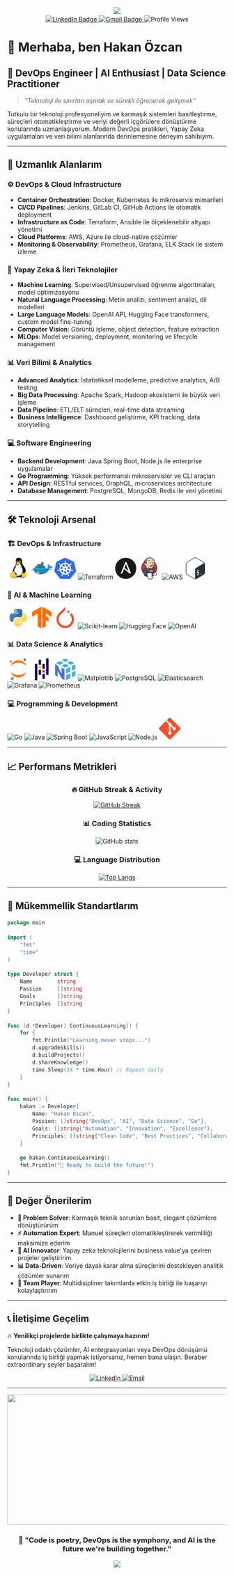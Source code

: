 <div id="header" align="center">
  <img src="https://media2.giphy.com/media/v1.Y2lkPTc5MGI3NjExN2JwNHhjdzZiMWtxdmliNXc3cWx4NWpoYjh5dm93d3VnbXBjMzB0dSZlcD12MV9pbnRlcm5hbF9naWZfYnlfaWQmY3Q9Zw/IXnygGeB6LPPi/giphy.gif" width="200"/>
  <br/>
  <div id="badges">
    <a href="https://www.linkedin.com/in/ozcanhakan/">
      <img src="https://img.shields.io/badge/LinkedIn-0077B5?style=for-the-badge&logo=linkedin&logoColor=white" alt="LinkedIn Badge"/>
    </a>
    <a href="mailto:ozcanhakn@gmail.com">
      <img src="https://img.shields.io/badge/Gmail-D14836?style=for-the-badge&logo=gmail&logoColor=white" alt="Gmail Badge"/>
    </a>
    <img src="https://komarev.com/ghpvc/?username=ozcanhakn&style=for-the-badge&color=brightgreen" alt="Profile Views"/>
  </div>
</div>

# 👋 Merhaba, ben Hakan Özcan

## 🚀 DevOps Engineer | AI Enthusiast | Data Science Practitioner

> *"Teknoloji ile sınırları aşmak ve sürekli öğrenerek gelişmek"*

Tutkulu bir teknoloji profesyoneliyim ve karmaşık sistemleri basitleştirme, süreçleri otomatikleştirme ve veriyi değerli içgörülere dönüştürme konularında uzmanlaşıyorum. Modern DevOps pratikleri, Yapay Zeka uygulamaları ve veri bilimi alanlarında derinlemesine deneyim sahibiyim.

---

## 🎯 Uzmanlık Alanlarım

### ⚙️ **DevOps & Cloud Infrastructure**
- **Container Orchestration**: Docker, Kubernetes ile mikroservis mimarileri
- **CI/CD Pipelines**: Jenkins, GitLab CI, GitHub Actions ile otomatik deployment
- **Infrastructure as Code**: Terraform, Ansible ile ölçeklenebilir altyapı yönetimi
- **Cloud Platforms**: AWS, Azure ile cloud-native çözümler
- **Monitoring & Observability**: Prometheus, Grafana, ELK Stack ile sistem izleme

### 🤖 **Yapay Zeka & İleri Teknolojiler**
- **Machine Learning**: Supervised/Unsupervised öğrenme algoritmaları, model optimizasyonu
- **Natural Language Processing**: Metin analizi, sentiment analizi, dil modelleri
- **Large Language Models**: OpenAI API, Hugging Face transformers, custom model fine-tuning
- **Computer Vision**: Görüntü işleme, object detection, feature extraction
- **MLOps**: Model versioning, deployment, monitoring ve lifecycle management

### 📊 **Veri Bilimi & Analytics**
- **Advanced Analytics**: İstatistiksel modelleme, predictive analytics, A/B testing
- **Big Data Processing**: Apache Spark, Hadoop ekosistemi ile büyük veri işleme
- **Data Pipeline**: ETL/ELT süreçleri, real-time data streaming
- **Business Intelligence**: Dashboard geliştirme, KPI tracking, data storytelling

### 💻 **Software Engineering**
- **Backend Development**: Java Spring Boot, Node.js ile enterprise uygulamalar
- **Go Programming**: Yüksek performanslı mikroservisler ve CLI araçları
- **API Design**: RESTful services, GraphQL, microservices architecture
- **Database Management**: PostgreSQL, MongoDB, Redis ile veri yönetimi

---

## 🛠️ Teknoloji Arsenal

### 🏗️ **DevOps & Infrastructure**
<div align="left">
  <img src="https://github.com/devicons/devicon/blob/master/icons/linux/linux-original.svg" title="Linux" alt="Linux" width="50" height="50"/>
  <img src="https://github.com/devicons/devicon/blob/master/icons/docker/docker-original.svg" title="Docker" alt="Docker" width="50" height="50"/>
  <img src="https://github.com/devicons/devicon/blob/master/icons/kubernetes/kubernetes-plain.svg" title="Kubernetes" alt="Kubernetes" width="50" height="50"/>
  <img src="https://cdn.jsdelivr.net/gh/devicons/devicon/icons/terraform/terraform-original.svg" title="Terraform" alt="Terraform" width="50" height="50"/>
  <img src="https://raw.githubusercontent.com/devicons/devicon/master/icons/ansible/ansible-original.svg" title="Ansible" alt="Ansible" width="50" height="50"/>
  <img src="https://raw.githubusercontent.com/devicons/devicon/master/icons/jenkins/jenkins-original.svg" title="Jenkins" alt="Jenkins" width="50" height="50"/>
  <img src="https://cdn.jsdelivr.net/gh/devicons/devicon/icons/amazonwebservices/amazonwebservices-line-wordmark.svg" title="AWS" alt="AWS" width="50" height="50"/>
  <img src="https://github.com/devicons/devicon/blob/master/icons/bash/bash-original.svg" title="Bash" alt="Bash" width="50" height="50"/>
</div>

### 🧠 **AI & Machine Learning**
<div align="left">
  <img src="https://github.com/devicons/devicon/blob/master/icons/python/python-original.svg" title="Python" alt="Python" width="50" height="50"/>
  <img src="https://github.com/devicons/devicon/blob/master/icons/tensorflow/tensorflow-original.svg" title="TensorFlow" alt="TensorFlow" width="50" height="50"/>
  <img src="https://github.com/devicons/devicon/blob/master/icons/pytorch/pytorch-original.svg" title="PyTorch" alt="PyTorch" width="50" height="50"/>
  <img src="https://scikit-learn.org/stable/_static/scikit-learn-logo-small.png" title="Scikit-learn" alt="Scikit-learn" width="50" height="50"/>
  <img src="https://avatars.githubusercontent.com/u/25720743?s=200&v=4" title="Hugging Face" alt="Hugging Face" width="50" height="50"/>
  <img src="https://upload.wikimedia.org/wikipedia/commons/4/4b/OpenAI_Logo.svg" title="OpenAI" alt="OpenAI" width="50" height="50"/>
</div>

### 📊 **Data Science & Analytics**
<div align="left">
  <img src="https://github.com/devicons/devicon/blob/master/icons/jupyter/jupyter-original.svg" title="Jupyter" alt="Jupyter" width="50" height="50"/>
  <img src="https://github.com/devicons/devicon/blob/master/icons/pandas/pandas-original.svg" title="Pandas" alt="Pandas" width="50" height="50"/>
  <img src="https://github.com/devicons/devicon/blob/master/icons/numpy/numpy-original.svg" title="NumPy" alt="NumPy" width="50" height="50"/>
  <img src="https://cdn.jsdelivr.net/gh/devicons/devicon/icons/matplotlib/matplotlib-original.svg" title="Matplotlib" alt="Matplotlib" width="50" height="50"/>
  <img src="https://cdn.jsdelivr.net/gh/devicons/devicon/icons/postgresql/postgresql-original.svg" title="PostgreSQL" alt="PostgreSQL" width="50" height="50"/>
  <img src="https://cdn.jsdelivr.net/gh/devicons/devicon/icons/elasticsearch/elasticsearch-original.svg" title="ELK Stack" alt="Elasticsearch" width="50" height="50"/>
  <img src="https://cdn.jsdelivr.net/gh/devicons/devicon/icons/grafana/grafana-original.svg" title="Grafana" alt="Grafana" width="50" height="50"/>
  <img src="https://cdn.jsdelivr.net/gh/devicons/devicon/icons/prometheus/prometheus-original.svg" title="Prometheus" alt="Prometheus" width="50" height="50"/>
</div>

### 💻 **Programming & Development**
<div align="left">
  <img src="https://cdn.jsdelivr.net/gh/devicons/devicon/icons/go/go-original.svg" title="Go" alt="Go" width="50" height="50"/>
  <img src="https://cdn.jsdelivr.net/gh/devicons/devicon/icons/java/java-original.svg" title="Java" alt="Java" width="50" height="50"/>
  <img src="https://cdn.jsdelivr.net/gh/devicons/devicon/icons/spring/spring-original.svg" title="Spring Boot" alt="Spring Boot" width="50" height="50"/>
  <img src="https://cdn.jsdelivr.net/gh/devicons/devicon/icons/javascript/javascript-original.svg" title="JavaScript" alt="JavaScript" width="50" height="50"/>
  <img src="https://cdn.jsdelivr.net/gh/devicons/devicon/icons/nodejs/nodejs-original.svg" title="Node.js" alt="Node.js" width="50" height="50"/>
  <img src="https://github.com/devicons/devicon/blob/master/icons/git/git-original.svg" title="Git" alt="Git" width="50" height="50"/>
</div>

---

## 📈 Performans Metrikleri

<div align="center">

### 🔥 GitHub Streak & Activity
[![GitHub Streak](https://github-readme-streak-stats.herokuapp.com?user=ozcanhakn&theme=tokyonight&background=0D1117&border=30363D&stroke=58A6FF&ring=58A6FF&fire=FF6B6B&currStreakNum=F0F6FC&sideNums=F0F6FC&currStreakLabel=58A6FF&sideLabels=7D8590&dates=7D8590)](https://git.io/streak-stats)

### 📊 Coding Statistics
![GitHub stats](https://github-readme-stats.vercel.app/api?username=ozcanhakn&show_icons=true&theme=tokyonight&bg_color=0D1117&border_color=30363D&icon_color=58A6FF&text_color=F0F6FC&title_color=58A6FF&count_private=true&include_all_commits=true)

### 💻 Language Distribution
[![Top Langs](https://github-readme-stats.vercel.app/api/top-langs/?username=ozcanhakn&layout=compact&theme=tokyonight&bg_color=0D1117&border_color=30363D&text_color=F0F6FC&title_color=58A6FF&hide_border=false)](https://github.com/anuraghazra/github-readme-stats)

</div>

---

## 🎯 Mükemmellik Standartlarım

```go
package main

import (
    "fmt"
    "time"
)

type Developer struct {
    Name        string
    Passion     []string
    Goals       []string
    Principles  []string
}

func (d *Developer) ContinuousLearning() {
    for {
        fmt.Println("Learning never stops...")
        d.upgradeSkills()
        d.buildProjects()
        d.shareKnowledge()
        time.Sleep(24 * time.Hour) // Repeat daily
    }
}

func main() {
    hakan := Developer{
        Name: "Hakan Özcan",
        Passion: []string{"DevOps", "AI", "Data Science", "Go"},
        Goals: []string{"Automation", "Innovation", "Excellence"},
        Principles: []string{"Clean Code", "Best Practices", "Collaboration"},
    }
    
    go hakan.ContinuousLearning()
    fmt.Println("🚀 Ready to build the future!")
}
```

---

## 🌟 Değer Önerilerim

- **🎯 Problem Solver**: Karmaşık teknik sorunları basit, elegant çözümlere dönüştürürüm
- **⚡ Automation Expert**: Manuel süreçleri otomatikleştirerek verimliliği maksimize ederim  
- **🧠 AI Innovator**: Yapay zeka teknolojilerini business value'ya çeviren projeler geliştiririm
- **📊 Data-Driven**: Veriye dayalı karar alma süreçlerini destekleyen analitik çözümler sunarım
- **🤝 Team Player**: Multidisipliner takımlarda etkin iş birliği ile başarıyı kolaylaştırırım

---

## 📞 İletişime Geçelim

🔥 **Yenilikçi projelerde birlikte çalışmaya hazırım!**

Teknoloji odaklı çözümler, AI entegrasyonları veya DevOps dönüşümü konularında iş birliği yapmak istiyorsanız, hemen bana ulaşın. Beraber extraordinary şeyler başaralım!

<div align="center">
  <a href="https://www.linkedin.com/in/ozcanhakan/">
    <img src="https://img.shields.io/badge/LinkedIn-Connect-0077B5?style=for-the-badge&logo=linkedin&logoColor=white" alt="LinkedIn"/>
  </a>
  <a href="mailto:ozcanhakn@gmail.com">
    <img src="https://img.shields.io/badge/Email-Let's_Talk-D14836?style=for-the-badge&logo=gmail&logoColor=white" alt="Email"/>
  </a>
</div>

---

<div align="center">
  <img src="https://media4.giphy.com/media/v1.Y2lkPTc5MGI3NjExM2x4bG1obXYzMWd5MXVzbmk4aG12MGt3cHNqdXYzemQ5NmY2NjRndCZlcD12MV9pbnRlcm5hbF9naWZfYnlfaWQmY3Q9Zw/3jpFpZ9DwGK7V34P4x/giphy.gif" width="600" height="300"/>
  
  <br/>
  
  ### 💫 "Code is poetry, DevOps is the symphony, and AI is the future we're building together."
  
  <img src="https://media.giphy.com/media/hvRJCLFzcasrR4ia7z/giphy.gif" width="30px"/>
</div>
